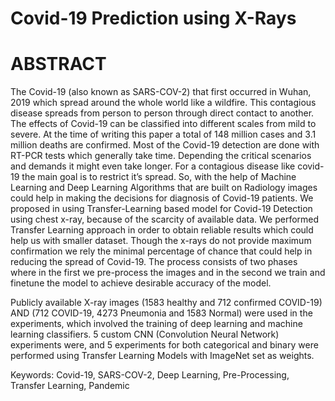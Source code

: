 # Covid-19 Prediction using X-Rays

# ABSTRACT
The Covid-19 (also known as SARS-COV-2) that first occurred in Wuhan, 2019 which spread around the whole world like a wildfire. This contagious disease spreads from person to person through direct contact to another. The effects of Covid-19 can be classified into different scales from mild to severe. At the time of writing this paper a total of 148 million cases and 3.1 million deaths are confirmed. Most of the Covid-19 detection are done with RT-PCR tests which generally take time. Depending the critical scenarios and demands it might even take longer. For a contagious disease like covid-19 the main goal is to restrict it’s spread. So, with the help of Machine Learning and Deep Learning Algorithms that are built on Radiology images could help in making the decisions for diagnosis of Covid-19 patients. We proposed in using Transfer-Learning based model for Covid-19 Detection using chest x-ray, because of the scarcity of available data. We performed Transfer Learning approach in order to obtain reliable results which could help us with smaller dataset. Though the x-rays do not provide maximum confirmation we rely the minimal percentage of chance that could help in reducing the spread of Covid-19. The process consists of two phases where in the first we pre-process the images and in the second we train and finetune the model to achieve desirable accuracy of the model.

Publicly available X-ray images (1583 healthy and 712 confirmed COVID-19) AND (712 COVID-19, 4273 Pneumonia and 1583 Normal) were used in the experiments, which involved the training of deep learning and machine learning classifiers. 5 custom CNN (Convolution Neural Network) experiments were, and 5 experiments for both categorical and binary were performed using Transfer Learning Models with ImageNet set as weights.

Keywords: Covid-19, SARS-COV-2, Deep Learning, Pre-Processing, Transfer Learning, Pandemic
